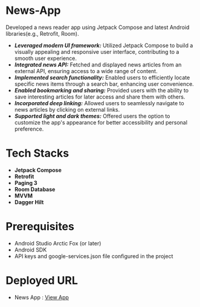 # News-App
Developed a news reader app using Jetpack Compose and latest Android libraries(e.g., Retrofit, Room).
- ***Leveraged modern UI framework:*** Utilized Jetpack Compose to build a visually appealing and responsive user interface, contributing to a smooth user experience.
- ***Integrated news API:*** Fetched and displayed news articles from an external API, ensuring access to a wide range of content.
- ***Implemented search functionality:*** Enabled users to efficiently locate specific news items through a search bar, enhancing user convenience.
- ***Enabled bookmarking and sharing:*** Provided users with the ability to save interesting articles for later access and share them with others.
- ***Incorporated deep linking:*** Allowed users to seamlessly navigate to news articles by clicking on external links.
- ***Supported light and dark themes:*** Offered users the option to customize the app's appearance for better accessibility and personal preference.
# Tech Stacks
- **Jetpack Compose** 
- **Retrofit**
- **Paging 3**
- **Room Database**
- **MVVM**
- **Dagger Hilt**
# Prerequisites
-  Android Studio Arctic Fox (or later)
- Android SDK
- API keys and google-services.json file configured in the project
# Deployed URL 
- News App : [View App](https://drive.google.com/file/d/1EMNyPvuFxVPB21qzHHZgdgQerrhKqwed/view?usp=drive_link)


